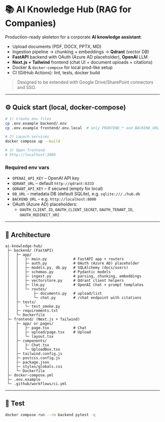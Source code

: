 
# 📚 AI Knowledge Hub (RAG for Companies)

Production-ready skeleton for a corporate **AI knowledge assistant**:
- Upload documents (PDF, DOCX, PPTX, MD)
- Ingestion pipeline → chunking + embeddings → **Qdrant** (vector DB)
- **FastAPI** backend with OAuth (Azure AD placeholder), **OpenAI** LLM
- **Next.js + Tailwind** frontend (chat UI + document uploads + citations)
- Docker & `docker-compose` for local prod-like setup
- CI (GitHub Actions): lint, tests, docker build

> Designed to be extended with Google Drive/SharePoint connectors and SSO.

---

## ⚙️ Quick start (local, docker-compose)

```bash
# 1) Create env files
cp .env.example backend/.env
cp .env.example frontend/.env.local  # only FRONTEND_* and BACKEND_URL used here

# 2) Launch services
docker compose up --build

# 3) Open frontend
# http://localhost:3000
```

### Required env vars
- `OPENAI_API_KEY` – OpenAI API key
- `QDRANT_URL` – default `http://qdrant:6333`
- `QDRANT_API_KEY` – if secured (empty for local)
- `DB_URL` – metadata DB (default SQLite), e.g. `sqlite:///./hub.db`
- `BACKEND_URL` – e.g. `http://localhost:8000`
- OAuth (Azure AD) placeholders:
  - `OAUTH_CLIENT_ID`, `OAUTH_CLIENT_SECRET`, `OAUTH_TENANT_ID`, `OAUTH_REDIRECT_URI`

---

## 🧱 Architecture

```
ai-knowledge-hub/
 ├─ backend/ (FastAPI)
 │   ├─ app/
 │   │   ├─ main.py            # FastAPI app + routers
 │   │   ├─ auth.py            # OAuth (Azure AD) placeholder
 │   │   ├─ models.py, db.py   # SQLAlchemy (docs/users)
 │   │   ├─ schemas.py         # Pydantic models
 │   │   ├─ ingest.py          # parsing, chunking, embeddings
 │   │   ├─ vectorstore.py     # Qdrant client helpers
 │   │   ├─ llm.py             # OpenAI chat + prompt templates
 │   │   └─ routes/
 │   │       ├─ documents.py   # upload/list
 │   │       └─ chat.py        # /chat endpoint with citations
 │   ├─ tests/
 │   │   └─ test_smoke.py
 │   ├─ requirements.txt
 │   └─ Dockerfile
 ├─ frontend/ (Next.js + Tailwind)
 │   ├─ app/ or pages/
 │   │   ├─ page.tsx           # Chat
 │   │   ├─ upload/page.tsx    # Upload
 │   │   └─ layout.tsx
 │   ├─ components/
 │   │   ├─ Chat.tsx
 │   │   └─ UploadBox.tsx
 │   ├─ tailwind.config.js
 │   ├─ postcss.config.js
 │   ├─ package.json
 │   ├─ styles/globals.css
 │   └─ Dockerfile
 ├─ docker-compose.yml
 ├─ .env.example
 └─ .github/workflows/ci.yml
```

---

## 🧪 Test
```bash
docker compose run --rm backend pytest -q
```

